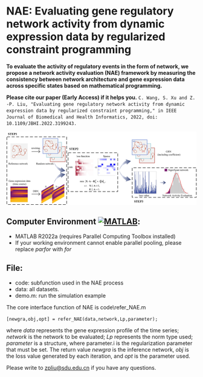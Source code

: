 # NAE: Evaluating gene regulatory network activity from dynamic expression data by regularized constraint programming #


**To evaluate the activity of regulatory events in the form of network, we propose a network activity evaluation (NAE) framework by measuring the consistency between network architecture and gene expression data across specific states based on mathematical programming.**

**Please cite our paper (Early Access) if it helps you.**
  ` C. Wang, S. Xu and Z. -P. Liu, "Evaluating gene regulatory network activity from dynamic expression data by regularized constraint programming," in IEEE Journal of Biomedical and Health Informatics, 2022, doi: 10.1109/JBHI.2022.3199243. `


![workfolw](https://github.com/zpliulab/NAE/blob/master/workflow.jpg)

Computer Environment [![MATLAB](https://img.shields.io/badge/MATLAB-R2022a-green.svg "MATLAB")](https://ww2.mathworks.cn/products/matlab.html "MATLAB"):
-
- MATLAB R2022a (requires Parallel Computing Toolbox installed)
- If your working environment cannot enable parallel pooling, please replace *parfor* with *for*


File:
-
- code: subfunction used in the NAE process
- data: all datasets.
- demo.m: run the simulation example

The core interface function of NAE is code\refer_NAE.m

    [newgra,obj,opt] = refer_NAE(data,network,Lp,parameter);

where *data* represents the gene expression profile of the time series; *network* is the network to be evaluated; *Lp* represents the norm type used; *parameter* is a structure, where parameter.i is the regularization parameter that must be set. The return value *newgra* is the inference network, *obj* is the loss value generated by each iteration, and *opt* is the parameter used.

Please write to [zpliu@sdu.edu.cn](mailto:zpliu@sdu.edu.cn) if you have any questions.
